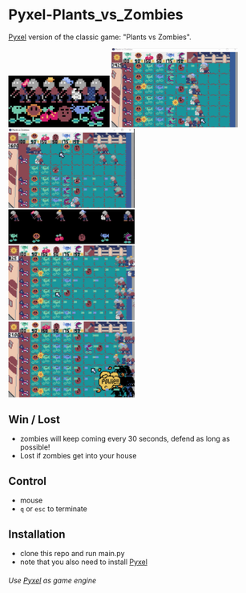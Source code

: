 # Pyxel-Plants_vs_Zombies

[Pyxel](https://github.com/kitao/pyxel) version of the classic game: "Plants vs Zombies".

<img src="icon.jpg" height="40%" width="40%">
<img src="demo1.gif" height="50%" width="50%">
<img src="demo2.gif" height="50%" width="50%">
<img src="demo3.jpg" height="50%" width="50%">
<img src="demo4.jpg" height="50%" width="50%">
<img src="demo5.jpg" height="50%" width="50%">

## Win / Lost
- zombies will keep coming every 30 seconds, defend as long as possible!
- Lost if zombies get into your house

## Control
- mouse
- `q` or `esc` to terminate

## Installation
- clone this repo and run main.py
- note that you also need to install [Pyxel](https://github.com/kitao/pyxel)

###### Use [Pyxel](https://github.com/kitao/pyxel) as game engine
